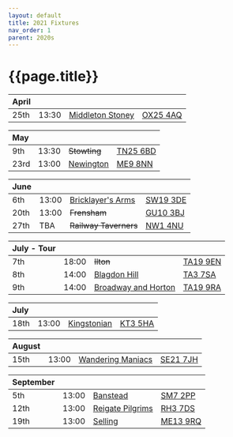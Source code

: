 ```yaml
---
layout: default
title: 2021 Fixtures
nav_order: 1
parent: 2020s
---
```


# {{page.title}}

| April |  |  |  |
|:---|:---|:---|:---|
| 25th | 13:30 | [Middleton Stoney](middleton-stoney) | [OX25 4AQ](https://goo.gl/maps/NKG1fHyPgmci55aGA) |

| May |  |  |  |
|:---|:---|:---|:---|
| 9th | 13:30 | <del>Stowting</del> | [TN25 6BD](https://goo.gl/maps/5KNmaMe6Wb42) |
| 23rd | 13:00 | [Newington](newington) | [ME9 8NN](https://goo.gl/maps/isDA8kEwT8EKzaEw8) |

| June |  |  |  |
|:---|:---|:---|:---|
| 6th | 13:00 | [Bricklayer's Arms](bricklayers-arms) | [SW19 3DE](https://goo.gl/maps/PMzZkRR9hcDF5ZGHA) |
| 20th | 13:00 | <del>Frensham</del> | [GU10 3BJ](https://goo.gl/maps/4gohPpn1stdT6fnY7) |
| 27th | TBA | <del>Railway Taverners</del> |[NW1 4NU](https://goo.gl/maps/GTPbXYynmL9W9BcE8) |

| July - Tour |  |  |  |
|:---|:---|:---|:---|
| 7th | 18:00 | <del>Ilton</del> | [TA19 9EN](https://goo.gl/maps/ic4ipRMjEteck7KE9) |
| 8th | 14:00 | [Blagdon Hill](blagdon-hill) | [TA3 7SA](https://goo.gl/maps/H6iLZLNcja12) |
| 9th | 14:00 | [Broadway and Horton](broadway-and-horton) | [TA19 9RA](https://goo.gl/maps/hVamJL8if6v) |

| July |  |  |  |
|:---|:---|:---|:---|
| 18th | 13:00 | [Kingstonian](kingstonian) | [KT3 5HA](https://goo.gl/maps/5dJ5hMjzKb7i4TD98) |

| August |  |  |  |
|:---|:---|:---|:---|
| 15th | 13:00 | [Wandering Maniacs](wandering-maniacs) | [SE21 7JH](https://goo.gl/maps/NcJENPkZRPAVErN99) |

| September |  |  |  |
|:---|:---|:---|:---|
| 5th | 13:00 | [Banstead](banstead) | [SM7 2PP](https://goo.gl/maps/nv7dov2xsYvUnRay5) |
| 12th | 13:00 | [Reigate Pilgrims](reigate-pilgrims) | [RH3 7DS](https://goo.gl/maps/APtKSjuaQ5v) |
| 19th | 13:00 | [Selling](selling) | [ME13 9RQ](https://goo.gl/maps/QeLhjBkEbJr) |

